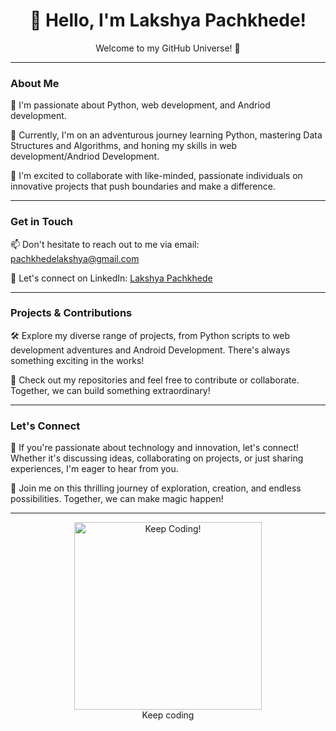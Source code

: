 <div align="center">
  <h1>👋 Hello, I'm Lakshya Pachkhede!</h1>
  <p>Welcome to my GitHub Universe! 🌌</p>
</div>

---

### About Me

🚀 I'm passionate about Python, web development, and Andriod development.

🌱 Currently, I'm on an adventurous journey learning Python, mastering Data Structures and Algorithms, and honing my skills in web development/Andriod Development.

👯 I'm excited to collaborate with like-minded, passionate individuals on innovative projects that push boundaries and make a difference.

---

### Get in Touch

📫 Don't hesitate to reach out to me via email: [pachkhedelakshya@gmail.com](mailto:pachkhedelakshya@gmail.com)

🔗 Let's connect on LinkedIn: [Lakshya Pachkhede](https://www.linkedin.com/in/lakshya-pachkhede-567103286/)

---

### Projects & Contributions

🛠️ Explore my diverse range of projects, from Python scripts to web development adventures and Android Development. There's always something exciting in the works!

👀 Check out my repositories and feel free to contribute or collaborate. Together, we can build something extraordinary!

---

### Let's Connect

🌟 If you're passionate about technology and innovation, let's connect! Whether it's discussing ideas, collaborating on projects, or just sharing experiences, I'm eager to hear from you.

🚀 Join me on this thrilling journey of exploration, creation, and endless possibilities. Together, we can make magic happen!

---

<div align="center">
  <img src="https://media.giphy.com/media/3oEjI6SIIHBdRxXI40/giphy.gif" alt="Keep Coding!" width="300">
</div>

<div align=center>Keep coding</div>
